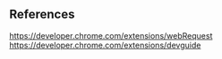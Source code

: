 ## References

https://developer.chrome.com/extensions/webRequest
https://developer.chrome.com/extensions/devguide
